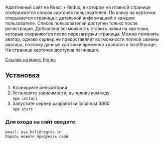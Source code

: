 Адаптивный сайт на React + Redux, в котором на главной странице отображается список карточек пользователей. По клику на карточки открывается страница с детальной информацией о каждом пользователе. Список пользователей доступен только после регистрации. Добавлена возможность ставить лайки на карточки, которые сохраняются после перезагрузки страницы. Можно поменять аватар, однако сервер не предоставляет возможности полной замены аватара, поэтому данные картинки временно хранятся в localStorage. На странице карточек доступна пагинация.

[Ссылка на макет Figma](https://www.figma.com/file/Nw9TJYCeh8Tmi9cX3KxyqO/%D0%A2%D0%B5%D1%81%D1%82%D0%BE%D0%B2%D0%BE%D0%B5.-%D0%A4%D1%80%D0%BE%D0%BD%D1%82%D0%B5%D0%BD%D0%B4?node-id=0%3A1)

## Установка
1. Клонируйте репозиторий
2. Установите зависимости, выполнив команду  
`npm install`
3. Запустите сервер разработки localhost:3000  
`npm start`

### Для входа на сайт введите:
`email: eve.holt@reqres.in`  
`Пароль можете придумать свой`
